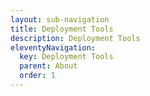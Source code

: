 ```yaml
---
layout: sub-navigation
title: Deployment Tools 
description: Deployment Tools 
eleventyNavigation:
  key: Deployment Tools
  parent: About
  order: 1 
---
```

